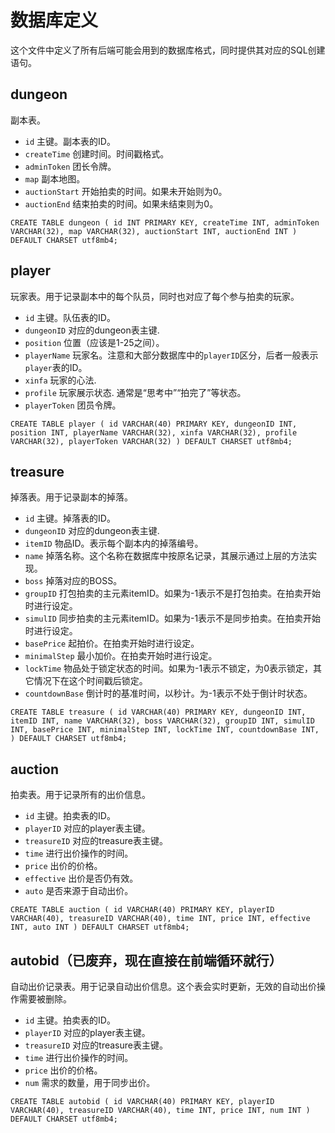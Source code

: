 # 数据库定义

这个文件中定义了所有后端可能会用到的数据库格式，同时提供其对应的SQL创建语句。

## dungeon

副本表。

- `id` 主键。副本表的ID。
- `createTime` 创建时间。时间戳格式。
- `adminToken` 团长令牌。
- `map` 副本地图。
- `auctionStart` 开始拍卖的时间。如果未开始则为0。
- `auctionEnd` 结束拍卖的时间。如果未结束则为0。

``CREATE TABLE dungeon (
         id INT PRIMARY KEY,
         createTime INT,
         adminToken VARCHAR(32),
         map VARCHAR(32),
         auctionStart INT,
         auctionEnd INT
) DEFAULT CHARSET utf8mb4;``

## player

玩家表。用于记录副本中的每个队员，同时也对应了每个参与拍卖的玩家。

- `id` 主键。队伍表的ID。
- `dungeonID` 对应的dungeon表主键.
- `position` 位置（应该是1-25之间）。
- `playerName` 玩家名。注意和大部分数据库中的`playerID`区分，后者一般表示`player`表的ID。
- `xinfa` 玩家的心法.
- `profile` 玩家展示状态. 通常是“思考中”“拍完了”等状态。
- `playerToken` 团员令牌。

``CREATE TABLE player (
         id VARCHAR(40) PRIMARY KEY,
         dungeonID INT,
         position INT,
         playerName VARCHAR(32),
         xinfa VARCHAR(32),
         profile VARCHAR(32),
         playerToken VARCHAR(32)
) DEFAULT CHARSET utf8mb4;``

## treasure

掉落表。用于记录副本的掉落。

- `id` 主键。掉落表的ID。
- `dungeonID` 对应的dungeon表主键.
- `itemID` 物品ID。表示每个副本内的掉落编号。
- `name` 掉落名称。这个名称在数据库中按原名记录，其展示通过上层的方法实现。
- `boss` 掉落对应的BOSS。
- `groupID` 打包拍卖的主元素itemID。如果为-1表示不是打包拍卖。在拍卖开始时进行设定。
- `simulID` 同步拍卖的主元素itemID。如果为-1表示不是同步拍卖。在拍卖开始时进行设定。
- `basePrice` 起拍价。在拍卖开始时进行设定。
- `minimalStep` 最小加价。在拍卖开始时进行设定。
- `lockTime` 物品处于锁定状态的时间。如果为-1表示不锁定，为0表示锁定，其它情况下在这个时间戳后锁定。
- `countdownBase` 倒计时的基准时间，以秒计。为-1表示不处于倒计时状态。

``CREATE TABLE treasure (
         id VARCHAR(40) PRIMARY KEY,
         dungeonID INT,
         itemID INT,
         name VARCHAR(32),
         boss VARCHAR(32),
         groupID INT,
         simulID INT,
         basePrice INT,
         minimalStep INT,
         lockTime INT,
         countdownBase INT,
) DEFAULT CHARSET utf8mb4;``

## auction

拍卖表。用于记录所有的出价信息。

- `id` 主键。拍卖表的ID。
- `playerID` 对应的player表主键。
- `treasureID` 对应的treasure表主键。
- `time` 进行出价操作的时间。
- `price` 出价的价格。
- `effective` 出价是否仍有效。
- `auto` 是否来源于自动出价。

``CREATE TABLE auction (
         id VARCHAR(40) PRIMARY KEY,
         playerID VARCHAR(40),
         treasureID VARCHAR(40),
         time INT,
         price INT,
         effective INT,
         auto INT
) DEFAULT CHARSET utf8mb4;``

## autobid（已废弃，现在直接在前端循环就行）

自动出价记录表。用于记录自动出价信息。这个表会实时更新，无效的自动出价操作需要被删除。

- `id` 主键。拍卖表的ID。
- `playerID` 对应的player表主键。
- `treasureID` 对应的treasure表主键。
- `time` 进行出价操作的时间。
- `price` 出价的价格。
- `num` 需求的数量，用于同步出价。

``CREATE TABLE autobid (
         id VARCHAR(40) PRIMARY KEY,
         playerID VARCHAR(40),
         treasureID VARCHAR(40),
         time INT,
         price INT,
         num INT
) DEFAULT CHARSET utf8mb4;``


